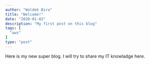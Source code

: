 ```yaml
---
author: "Waldek Bira"
title: "Welcome!"
date: "2020-01-02"
description: "My first post on this blog"
tags: [
  "aws"
]
type: "post"
---
```


Here is my new super blog. I will try to share my IT knowladge here.